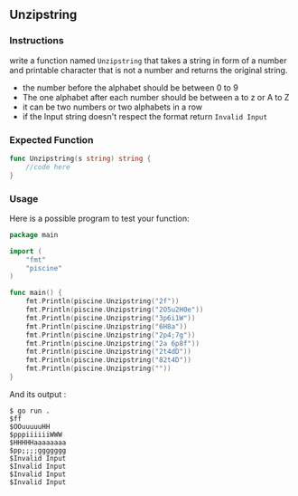 ## Unzipstring


### Instructions

write a function named `Unzipstring` that takes a string in form of a number and printable character that is not a number and returns the original string.

- the number before the alphabet should be between 0 to 9 
- The one  alphabet after each number should be  between a to z or A to Z
- it can be two numbers or two alphabets in a row
- if the Input string doesn't respect the format return `Invalid Input`

### Expected Function

```go
func Unzipstring(s string) string {
    //code here
}
```

### Usage

Here is a possible program to test your function:

```go
package main

import (
    "fmt"
    "piscine"
)

func main() {
    fmt.Println(piscine.Unzipstring("2f"))
    fmt.Println(piscine.Unzipstring("2O5u2H0e"))
    fmt.Println(piscine.Unzipstring("3p6i1W"))
    fmt.Println(piscine.Unzipstring("6H8a"))
    fmt.Println(piscine.Unzipstring("2p4;7g"))
    fmt.Println(piscine.Unzipstring("2a 6p8f"))
    fmt.Println(piscine.Unzipstring("2t4dD"))
    fmt.Println(piscine.Unzipstring("82t4D"))
    fmt.Println(piscine.Unzipstring(""))
}
```

And its output :

```console
$ go run .
$ff
$OOuuuuuHH
$pppiiiiiiWWW
$HHHHHaaaaaaaa
$pp;;;;ggggggg
$Invalid Input
$Invalid Input
$Invalid Input
$Invalid Input
```
